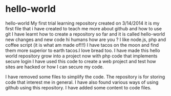 # hello-world
hello-world 
My first trial learning repository created on 3/14/2014
it is my first file that i have created to teach me more about github and how to use git
I have learnt how to create a repository so far and it is called hello-world
new changes and new code
hi humans how are you ?
I like node.js, php and coffee script (it is what am made of!!!)
I have tacos on the moon and find them more superior to earth tacos.I love bread too.
 I have made this hello world repository grow into a project now with php code that implements secure login I have used this code to create a web project and test how sites are hacked or how I can secure my code.
 
I have removed some files to simplify the code. The repository is for storing code that interest me in general.
I have also found various ways of using github using this repository. 
I have added some content to code files.
